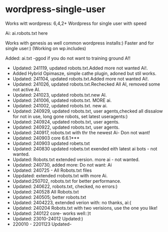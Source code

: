 # wordpress-single-user
Works witt wordpress: 6,4,2+
Wordpress for single user with speed

Ai: ai.robots.txt here

Works with genesis as well common wordpress installs:)
Faster and for single user:)  (Working on wp.includes)

Added: ai.txt -ggod if you do not want to training ground A!!

* Updated: 241119, updated robots.txt.Added more not wanted Ai!.
* Added Hybrid Opimasze, simple cathe plugin, adoned but stil works.
* Updated: 241104, updated robots.txt.Added more not wanted Ai!.
* Updated: 241026, updated robots.txt.Rechecked All AI, removed some not active AI.
* Updated: 241023, updated robots.txt.new AI.
* Updated: 241006, updated robots.txt. MORE  ai.
* Updated: 241002, updated robots.txt. new ai.
* Updated: 240929, updated robots.txt, user agents,checked all dissalow for not in use, long gone robots, set latest useragents:)
* Updated: 240924, updated robots.txt, user agents.
* Updated: 240922, updated robots.txt, user agents.
* Updated: 240917, robots.txt with thr the newest Ai- Don not want! 
* Updated: 240903 core 6.6.1***
* Updated: 240903 updated robets.txt
* Updated: 240830 updated robets.txt exended eith latest ai bots - not wanted.
* Updated: Robots.txt extended version. more ai - not wanted.
* Updated: 240730, added more: Do not want: Ai
* Updated: 240725 - All Robots.txt files
* Uppdated: extended rrobots.txt with more Ai.
* Updated:250702, robots.txt for better performance.
* Updated: 240622, robots.txt,  checked, no errors:)
* Updated: 240528 All Robots.txt
* Updated: 240505; better robots.txt
* Updated: 2404223, extended verion with: no thanks, ai:(
* Updated: 240204 Robots.txt with two verisions, use the one you like!
* Updated: 240122 core- works well::)t
* Updated: 23010-24012 Updated:)
* 220010 - 2201123 Updated-
